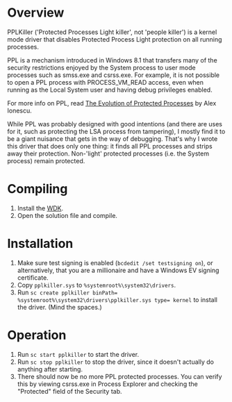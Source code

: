 # Overview
PPLKiller ('Protected Processes Light killer', not 'people killer') is a kernel mode driver that disables Protected Process Light protection on all running processes.

PPL is a mechanism introduced in Windows 8.1 that transfers many of the security restrictions enjoyed by the System process to user mode processes such as smss.exe and csrss.exe. For example, it is not possible to open a PPL process with PROCESS_VM_READ access, even when running as the Local System user and having debug privileges enabled.

For more info on PPL, read [The Evolution of Protected Processes](http://www.alex-ionescu.com/?p=97) by Alex Ionescu.

While PPL was probably designed with good intentions (and there are uses for it, such as protecting the LSA process from tampering), I mostly find it to be a giant nuisance that gets in the way of debugging. That's why I wrote this driver that does only one thing: it finds all PPL processes and strips away their protection. Non-'light' protected processes (i.e. the System process) remain protected.

# Compiling
1. Install the [WDK](https://go.microsoft.com/fwlink/p/?LinkId=526733).
2. Open the solution file and compile.

# Installation
1. Make sure test signing is enabled (`bcdedit /set testsigning on`), or alternatively, that you are a millionaire and have a Windows EV signing certificate.
2. Copy `pplkiller.sys` to `%systemroot%\system32\drivers`.
3. Run `sc create pplkiller binPath= %systemroot%\system32\drivers\pplkiller.sys type= kernel` to install the driver. (Mind the spaces.)

# Operation
1. Run `sc start pplkiller` to start the driver.
2. Run `sc stop pplkiller` to stop the driver, since it doesn't actually do anything after starting.
3. There should now be no more PPL protected processes. You can verify this by viewing csrss.exe in Process Explorer and checking the "Protected" field of the Security tab.

